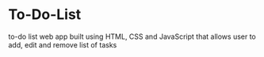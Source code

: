 # To-Do-List
 to-do list web app built using HTML, CSS and JavaScript that allows user to add, edit and remove list of tasks
